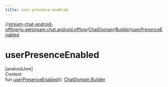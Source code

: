 ```yaml
---
title: user-presence-enabled
---
```

//[stream-chat-android-offline](../../../../index.md)/[io.getstream.chat.android.offline](../../index.md)/[ChatDomain](../index.md)/[Builder](index.md)/[userPresenceEnabled](userPresenceEnabled.md)



# userPresenceEnabled  
[androidJvm]  
Content  
fun [userPresenceEnabled](userPresenceEnabled.md)(): [ChatDomain.Builder](index.md)  



